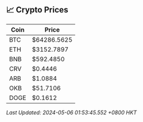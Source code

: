 ## 📈 Crypto Prices

| Coin | Price |
| ---- | ----- |
| BTC | $64286.5625 |
| ETH | $3152.7897 |
| BNB | $592.4850 |
| CRV | $0.4446 |
| ARB | $1.0884 |
| OKB | $51.7106 |
| DOGE | $0.1612 |

_Last Updated: 2024-05-06 01:53:45.552 +0800 HKT_